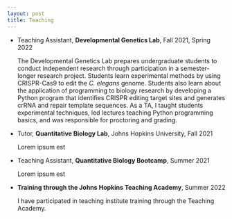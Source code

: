```yaml
---
layout: post
title: Teaching
---
```

* Teaching Assistant, **Developmental Genetics Lab**, Fall 2021, Spring 2022
	
	The Developmental Genetics Lab prepares undergraduate students to conduct independent research through participation in a semester-longer research project. Students learn experimental methods by using CRISPR-Cas9 to edit the *C. elegans* genome. Students also learn about the application of programming to biology research by developing a Python program that identifies CRISPR editing target sites and generates crRNA and repair template sequences. As a TA, I taught students experimental techniques, led lectures teaching Python programming basics, and was responsible for proctoring and grading.

* Tutor, **Quantitative Biology Lab**, Johns Hopkins University, Fall 2021

	Lorem ipsum est 

* Teaching Assistant, **Quantitative Biology Bootcamp**, Summer 2021

	Lorem ipsum est 

* **Training through the Johns Hopkins Teaching Academy**, Summer 2022

	I have participated in teaching institute training through the Teaching Academy.
